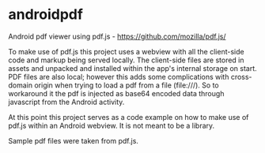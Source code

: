androidpdf
==========

Android pdf viewer using pdf.js - https://github.com/mozilla/pdf.js/

To make use of pdf.js this project uses a webview with all the client-side code and markup being served locally.
The client-side files are stored in assets and unpacked and installed within the app's internal storage on start.
PDF files are also local; however this adds some complications with cross-domain origin when trying to load a pdf from a file (file:///). So to workaround it the pdf is injected as base64 encoded data through javascript from the Android activity.

At this point this project serves as a code example on how to make use of pdf.js within an Android webview. It is not meant to be a library. 

Sample pdf files were taken from pdf.js.

